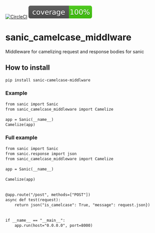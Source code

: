 [![CircleCI](https://circleci.com/gh/ahmednafies/sanic_camelcase_middleware.svg?style=shield)](https://circleci.com/gh/ahmednafies/sanic_camelcase_middleware) ![coverage](./coverage.svg)

# sanic_camelcase_middlware
Middleware for camelizing request and response bodies for sanic
## How to install
    pip install sanic-camelcase-middlware

### Example
    from sanic import Sanic
    from sanic_camelcase_middleware import Camelize

    app = Sanic(__name__)
    Camelize(app)

### Full example
    from sanic import Sanic
    from sanic.response import json
    from sanic_camelcase_middleware import Camelize

    app = Sanic(__name__)

    Camelize(app)


    @app.route("/post", methods=["POST"])
    async def test(request):
        return json("is_camelcase": True, "message": request.json})


    if __name__ == "__main__":
        app.run(host="0.0.0.0", port=8000)

